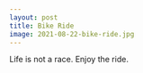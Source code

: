 ```yaml
---
layout: post
title: Bike Ride
image: 2021-08-22-bike-ride.jpg
---
```


Life is not a race. Enjoy the ride.
